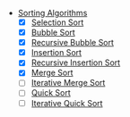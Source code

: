 * [Sorting Algorithms](#)
    - [x] [Selection Sort](SelectionSort.py)
    - [x] [Bubble Sort](BubbleSort.py)
    - [x] [Recursive Bubble Sort](RecursiveBubbleSort.py)
    - [x] [Insertion Sort](InsertionSort.py)
    - [x] [Recursive Insertion Sort](InsertionSortRecursive.py)
    - [x] [Merge Sort](MergeSort.py)
    - [ ] [Iterative Merge Sort](MergeSortIterative.py)
    - [ ] [Quick Sort]()
    - [ ] [Iterative Quick Sort]()